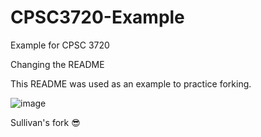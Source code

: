 # CPSC3720-Example
Example for CPSC 3720

Changing the README

This README was used as an example to practice forking.


![image](https://user-images.githubusercontent.com/112710838/189379374-9ceb52c0-e7ea-4747-a36c-5325eb245ac4.png)

Sullivan's fork 😎


